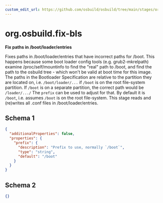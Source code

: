 ```yaml
---
custom_edit_url: https://github.com/osbuild/osbuild/tree/main/stages/org.osbuild.fix-bls.meta.json
---
```

# org.osbuild.fix-bls
<!--
[//]: # ( DO NOT MODIFY THIS FILE! )
[//]: # ( This content is generated by `scripts/pull_osbuild_modules.py` )
[//]: # ( Rather change the source of this: https://github.com/osbuild/osbuild/tree/main/stages/org.osbuild.fix-bls.meta.json )
-->

**Fix paths in /boot/loader/entries**

Fixes paths in /boot/loader/entries that have incorrect paths for /boot.
This happens because some boot loader config tools (e.g. grub2-mkrelpath)
examine /proc/self/mountinfo to find the "real" path to /boot, and find the
path to the osbuild tree - which won't be valid at boot time for this image.
The paths in the Bootloader Specification are relative to the partition
they are located on, i.e. `/boot/loader/...` if `/boot` is on the root
file-system partition. If `/boot` is on a separate partition, the correct
path would be `/loader/.../` The `prefix` can be used to adjust for that.
By default it is `/boot`, i.e. assumes `/boot` is on the root file-system.
This stage reads and (re)writes all .conf files in /boot/loader/entries.

## Schema 1

```json
{
  "additionalProperties": false,
  "properties": {
    "prefix": {
      "description": "Prefix to use, normally `/boot`",
      "type": "string",
      "default": "/boot"
    }
  }
}
```

## Schema 2

```json
{}
```
